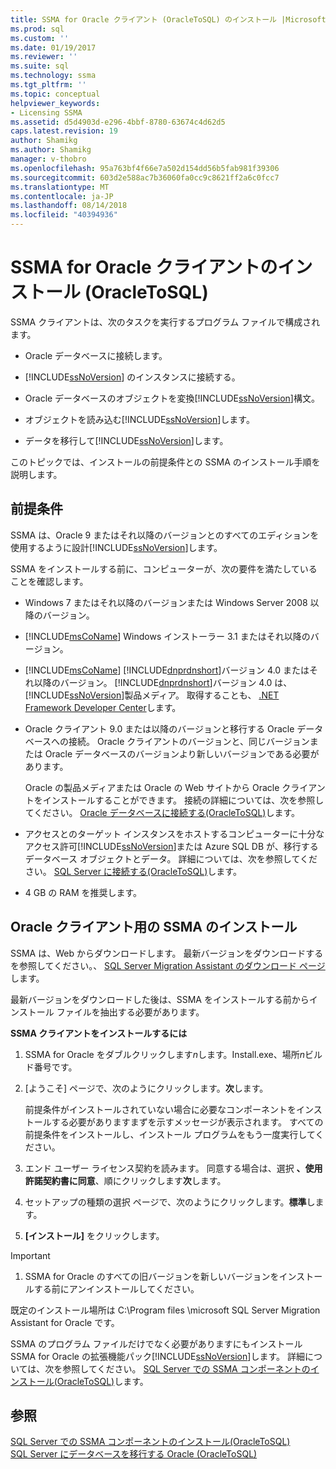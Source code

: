 ```yaml
---
title: SSMA for Oracle クライアント (OracleToSQL) のインストール |Microsoft Docs
ms.prod: sql
ms.custom: ''
ms.date: 01/19/2017
ms.reviewer: ''
ms.suite: sql
ms.technology: ssma
ms.tgt_pltfrm: ''
ms.topic: conceptual
helpviewer_keywords:
- Licensing SSMA
ms.assetid: d5d4903d-e296-4bbf-8780-63674c4d62d5
caps.latest.revision: 19
author: Shamikg
ms.author: Shamikg
manager: v-thobro
ms.openlocfilehash: 95a763bf4f66e7a502d154dd56b5fab981f39306
ms.sourcegitcommit: 603d2e588ac7b36060fa0cc9c8621ff2a6c0fcc7
ms.translationtype: MT
ms.contentlocale: ja-JP
ms.lasthandoff: 08/14/2018
ms.locfileid: "40394936"
---
```

# <a name="installing-ssma-for-oracle-client-oracletosql"></a>SSMA for Oracle クライアントのインストール (OracleToSQL)
SSMA クライアントは、次のタスクを実行するプログラム ファイルで構成されます。  
  
-   Oracle データベースに接続します。  
  
-   [!INCLUDE[ssNoVersion](../../includes/ssnoversion-md.md)] のインスタンスに接続する。  
  
-   Oracle データベースのオブジェクトを変換[!INCLUDE[ssNoVersion](../../includes/ssnoversion-md.md)]構文。  
  
-   オブジェクトを読み込む[!INCLUDE[ssNoVersion](../../includes/ssnoversion-md.md)]します。  
  
-   データを移行して[!INCLUDE[ssNoVersion](../../includes/ssnoversion-md.md)]します。  
  
このトピックでは、インストールの前提条件との SSMA のインストール手順を説明します。  
  
## <a name="prerequisites"></a>前提条件  
SSMA は、Oracle 9 またはそれ以降のバージョンとのすべてのエディションを使用するように設計[!INCLUDE[ssNoVersion](../../includes/ssnoversion-md.md)]します。  
  
SSMA をインストールする前に、コンピューターが、次の要件を満たしていることを確認します。  
  
-   Windows 7 またはそれ以降のバージョンまたは Windows Server 2008 以降のバージョン。  
  
-   [!INCLUDE[msCoName](../../includes/msconame_md.md)] Windows インストーラー 3.1 またはそれ以降のバージョン。  
  
-   [!INCLUDE[msCoName](../../includes/msconame_md.md)] [!INCLUDE[dnprdnshort](../../includes/dnprdnshort_md.md)]バージョン 4.0 またはそれ以降のバージョン。 [!INCLUDE[dnprdnshort](../../includes/dnprdnshort_md.md)]バージョン 4.0 は、[!INCLUDE[ssNoVersion](../../includes/ssnoversion-md.md)]製品メディア。 取得することも、 [.NET Framework Developer Center](http://go.microsoft.com/fwlink/?LinkId=48882)します。  
  
-   Oracle クライアント 9.0 または以降のバージョンと移行する Oracle データベースへの接続。 Oracle クライアントのバージョンと、同じバージョンまたは Oracle データベースのバージョンより新しいバージョンである必要があります。  
  
    Oracle の製品メディアまたは Oracle の Web サイトから Oracle クライアントをインストールすることができます。 接続の詳細については、次を参照してください。 [Oracle データベースに接続する&#40;OracleToSQL&#41;](../../ssma/oracle/connecting-to-oracle-database-oracletosql.md)します。  
  
-   アクセスとのターゲット インスタンスをホストするコンピューターに十分なアクセス許可[!INCLUDE[ssNoVersion](../../includes/ssnoversion-md.md)]または Azure SQL DB が、移行するデータベース オブジェクトとデータ。 詳細については、次を参照してください。 [SQL Server に接続する&#40;OracleToSQL&#41;](../../ssma/oracle/connecting-to-sql-server-oracletosql.md)します。  
  
-   4 GB の RAM を推奨します。  
  
## <a name="installing-the-ssma-for-oracle-client"></a>Oracle クライアント用の SSMA のインストール  
SSMA は、Web からダウンロードします。 最新バージョンをダウンロードするを参照してください。、 [SQL Server Migration Assistant のダウンロード ページ](http://aka.ms/ssmafororacle)します。  
  
最新バージョンをダウンロードした後は、SSMA をインストールする前からインストール ファイルを抽出する必要があります。  
  
**SSMA クライアントをインストールするには**  
  
1.  SSMA for Oracle をダブルクリックします*n*します。Install.exe、場所*n*ビルド番号です。  
  
2.  [ようこそ] ページで、次のようにクリックします。**次**します。  
  
    前提条件がインストールされていない場合に必要なコンポーネントをインストールする必要がありますまずを示すメッセージが表示されます。 すべての前提条件をインストールし、インストール プログラムをもう一度実行してください。  
  
3.  エンド ユーザー ライセンス契約を読みます。 同意する場合は、選択 **、使用許諾契約書に同意**、順にクリックします**次**します。  
  
4.  セットアップの種類の選択 ページで、次のようにクリックします。**標準**します。  
  
5.  **[インストール]** をクリックします。  
  
> [!IMPORTANT]  
> 1.  SSMA for Oracle のすべての旧バージョンを新しいバージョンをインストールする前にアンインストールしてください。  
  
既定のインストール場所は C:\Program files \microsoft SQL Server Migration Assistant for Oracle です。  
  
SSMA のプログラム ファイルだけでなく必要がありますにもインストール SSMA for Oracle の拡張機能パック[!INCLUDE[ssNoVersion](../../includes/ssnoversion-md.md)]します。 詳細については、次を参照してください。 [SQL Server での SSMA コンポーネントのインストール&#40;OracleToSQL&#41;](../../ssma/oracle/installing-ssma-components-on-sql-server-oracletosql.md)します。  
  
## <a name="see-also"></a>参照  
[SQL Server での SSMA コンポーネントのインストール&#40;OracleToSQL&#41;](../../ssma/oracle/installing-ssma-components-on-sql-server-oracletosql.md)  
[SQL Server にデータベースを移行する Oracle &#40;OracleToSQL&#41;](../../ssma/oracle/migrating-oracle-databases-to-sql-server-oracletosql.md)  
  
